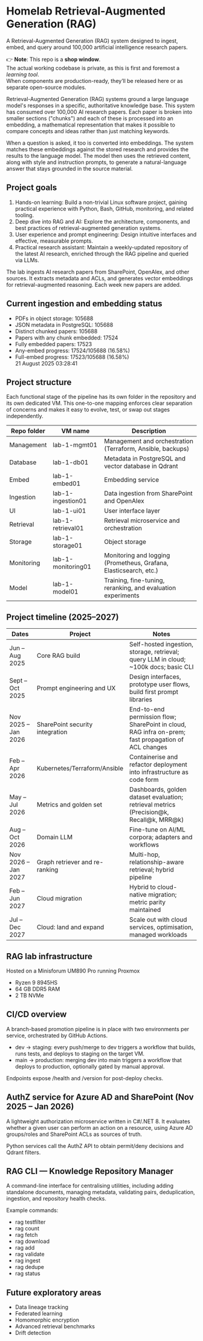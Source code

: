 # Homelab Retrieval-Augmented Generation (RAG)

A Retrieval-Augmented Generation (RAG) system designed to ingest, embed, and query around 100,000 artificial intelligence research papers.

👉 **Note**: This repo is a **shop window**.  
The actual working codebase is private, as this is first and foremost a *learning tool*.  
When components are production-ready, they’ll be released here or as separate open-source modules.

Retrieval-Augmented Generation (RAG) systems ground a large language model's responses in a specific, authoritative knowledge base. This system has consumed over 100,000 AI research papers. Each paper is broken into smaller sections ("chunks") and each of these is processed into an embedding, a mathematical representation that makes it possible to compare concepts and ideas rather than just matching keywords.

When a question is asked, it too is converted into embeddings. The system matches these embeddings against the stored research and provides the results to the language model. The model then uses the retrieved content, along with style and instruction prompts, to generate a natural-language answer that stays grounded in the source material.

## Project goals
1. Hands-on learning: Build a non-trivial Linux software project, gaining practical experience with Python, Bash, GitHub, monitoring, and related tooling.
2. Deep dive into RAG and AI: Explore the architecture, components, and best practices of retrieval-augmented generation systems.
3. User experience and prompt engineering: Design intuitive interfaces and effective, measurable prompts.
4. Practical research assistant: Maintain a weekly-updated repository of the latest AI research, enriched through the RAG pipeline and queried via LLMs.

The lab ingests AI research papers from SharePoint, OpenAlex, and other sources. It extracts metadata and ACLs, and generates vector embeddings for retrieval-augmented reasoning. Each week new papers are added.

## Current ingestion and embedding status
- PDFs in object storage: 105688  
- JSON metadata in PostgreSQL: 105688  
- Distinct chunked papers: 105688  
- Papers with any chunk embedded: 17524  
- Fully embedded papers: 17523  
- Any-embed progress: 17524/105688 (16.58%)  
- Full-embed progress: 17523/105688 (16.58%)  
  21 August 2025 03:28:41

## Project structure

Each functional stage of the pipeline has its own folder in the repository and its own dedicated VM. This one-to-one mapping enforces clear separation of concerns and makes it easy to evolve, test, or swap out stages independently.

| Repo folder   | VM name           | Description                                                                 |
|---------------|------------------|-----------------------------------------------------------------------------|
| Management    | lab-1-mgmt01     | Management and orchestration (Terraform, Ansible, backups)                  |
| Database      | lab-1-db01       | Metadata in PostgreSQL and vector database in Qdrant                        |
| Embed         | lab-1-embed01    | Embedding service                                                           |
| Ingestion     | lab-1-ingestion01| Data ingestion from SharePoint and OpenAlex                                  |
| UI            | lab-1-ui01       | User interface layer                                                         |
| Retrieval     | lab-1-retrieval01| Retrieval microservice and orchestration                                     |
| Storage       | lab-1-storage01  | Object storage                                                               |
| Monitoring    | lab-1-monitoring01| Monitoring and logging (Prometheus, Grafana, Elasticsearch, etc.)           |
| Model         | lab-1-model01    | Training, fine-tuning, reranking, and evaluation experiments                |

## Project timeline (2025–2027)

| Dates           | Project                          | Notes                                                                 |
|-----------------|----------------------------------|-----------------------------------------------------------------------|
| Jun – Aug 2025  | Core RAG build                   | Self-hosted ingestion, storage, retrieval; query LLM in cloud; ~100k docs; basic CLI |
| Sept – Oct 2025 | Prompt engineering and UX        | Design interfaces, prototype user flows, build first prompt libraries |
| Nov 2025 – Jan 2026 | SharePoint security integration | End-to-end permission flow; SharePoint in cloud, RAG infra on-prem; fast propagation of ACL changes |
| Feb – Apr 2026  | Kubernetes/Terraform/Ansible     | Containerise and refactor deployment into infrastructure as code form |
| May – Jul 2026  | Metrics and golden set           | Dashboards, golden dataset evaluation; retrieval metrics (Precision@k, Recall@k, MRR@k) |
| Aug – Oct 2026  | Domain LLM                       | Fine-tune on AI/ML corpora; adapters and workflows                    |
| Nov 2026 – Jan 2027 | Graph retriever and re-ranking | Multi-hop, relationship-aware retrieval; hybrid pipeline              |
| Feb – Jun 2027  | Cloud migration                  | Hybrid to cloud-native migration; metric parity maintained            |
| Jul – Dec 2027  | Cloud: land and expand           | Scale out with cloud services, optimisation, managed workloads        |

## RAG lab infrastructure

Hosted on a Minisforum UM890 Pro running Proxmox  
- Ryzen 9 8945HS  
- 64 GB DDR5 RAM  
- 2 TB NVMe  

## CI/CD overview

A branch-based promotion pipeline is in place with two environments per service, orchestrated by GitHub Actions.

- dev → staging: every push/merge to dev triggers a workflow that builds, runs tests, and deploys to staging on the target VM.  
- main → production: merging dev into main triggers a workflow that deploys to production, optionally gated by manual approval.  

Endpoints expose /health and /version for post-deploy checks.

## AuthZ service for Azure AD and SharePoint (Nov 2025 – Jan 2026)

A lightweight authorization microservice written in C#/.NET 8. It evaluates whether a given user can perform an action on a resource, using Azure AD groups/roles and SharePoint ACLs as sources of truth.

Python services call the AuthZ API to obtain permit/deny decisions and Qdrant filters.

## RAG CLI — Knowledge Repository Manager

A command-line interface for centralising utilities, including adding standalone documents, managing metadata, validating pairs, deduplication, ingestion, and repository health checks.

Example commands:
- rag testfilter  
- rag count  
- rag fetch  
- rag download  
- rag add <pdf>  
- rag validate  
- rag ingest  
- rag dedupe  
- rag status  

## Future exploratory areas

- Data lineage tracking  
- Federated learning  
- Homomorphic encryption  
- Advanced retrieval benchmarks  
- Drift detection  
